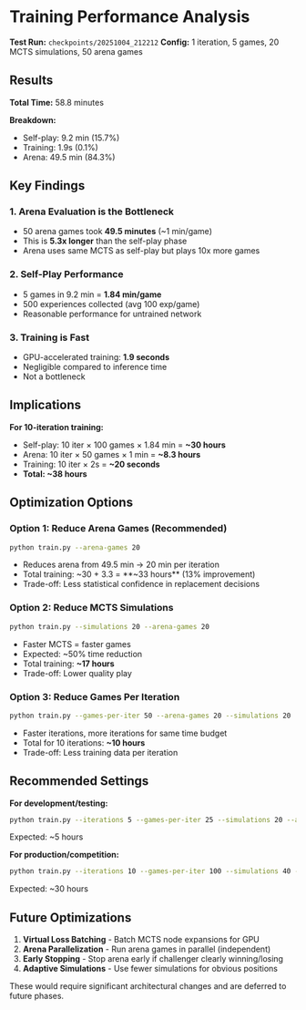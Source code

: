 # Training Performance Analysis

**Test Run:** `checkpoints/20251004_212212`
**Config:** 1 iteration, 5 games, 20 MCTS simulations, 50 arena games

## Results

**Total Time:** 58.8 minutes

**Breakdown:**
- Self-play: 9.2 min (15.7%)
- Training: 1.9s (0.1%)
- Arena: 49.5 min (84.3%)

## Key Findings

### 1. Arena Evaluation is the Bottleneck
- 50 arena games took **49.5 minutes** (~1 min/game)
- This is **5.3x longer** than the self-play phase
- Arena uses same MCTS as self-play but plays 10x more games

### 2. Self-Play Performance
- 5 games in 9.2 min = **1.84 min/game**
- 500 experiences collected (avg 100 exp/game)
- Reasonable performance for untrained network

### 3. Training is Fast
- GPU-accelerated training: **1.9 seconds**
- Negligible compared to inference time
- Not a bottleneck

## Implications

**For 10-iteration training:**
- Self-play: 10 iter × 100 games × 1.84 min = **~30 hours**
- Arena: 10 iter × 50 games × 1 min = **~8.3 hours**
- Training: 10 iter × 2s = **~20 seconds**
- **Total: ~38 hours**

## Optimization Options

### Option 1: Reduce Arena Games (Recommended)
```bash
python train.py --arena-games 20
```
- Reduces arena from 49.5 min → 20 min per iteration
- Total training: ~30 + 3.3 = **~33 hours** (13% improvement)
- Trade-off: Less statistical confidence in replacement decisions

### Option 2: Reduce MCTS Simulations
```bash
python train.py --simulations 20 --arena-games 20
```
- Faster MCTS = faster games
- Expected: ~50% time reduction
- Total training: **~17 hours**
- Trade-off: Lower quality play

### Option 3: Reduce Games Per Iteration
```bash
python train.py --games-per-iter 50 --arena-games 20 --simulations 20
```
- Faster iterations, more iterations for same time budget
- Total for 10 iterations: **~10 hours**
- Trade-off: Less training data per iteration

## Recommended Settings

**For development/testing:**
```bash
python train.py --iterations 5 --games-per-iter 25 --simulations 20 --arena-games 20
```
Expected: ~5 hours

**For production/competition:**
```bash
python train.py --iterations 10 --games-per-iter 100 --simulations 40 --arena-games 30
```
Expected: ~30 hours

## Future Optimizations

1. **Virtual Loss Batching** - Batch MCTS node expansions for GPU
2. **Arena Parallelization** - Run arena games in parallel (independent)
3. **Early Stopping** - Stop arena early if challenger clearly winning/losing
4. **Adaptive Simulations** - Use fewer simulations for obvious positions

These would require significant architectural changes and are deferred to future phases.
